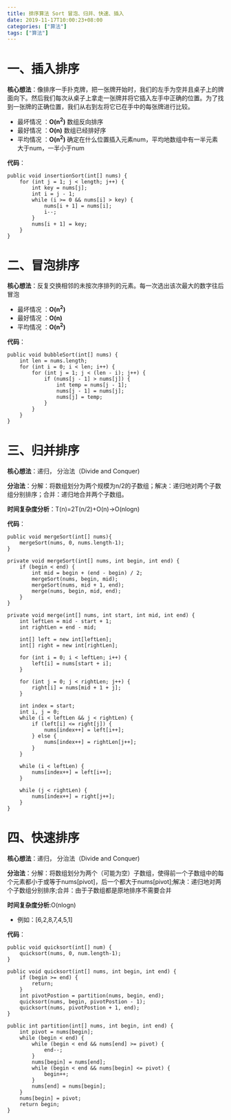 ```yaml
---
title: 排序算法 Sort 冒泡、归并、快速、插入
date: 2019-11-17T10:00:23+08:00
categories: ["算法"]
tags: ["算法"]
---
```


# 一、插入排序

**核心想法**：像排序一手扑克牌，把一张牌开始时，我们的左手为空并且桌子上的牌面向下。然后我们每次从桌子上拿走一张牌并将它插入左手中正确的位置。为了找到一张牌的正确位置，我们从右到左将它已在手中的每张牌进行比较。
          
- 最坏情况 ：**O(n<sup>2</sup>)** 数组反向排序
- 最好情况 ：**O(n)** 数组已经排好序
- 平均情况 ：**O(n<sup>2</sup>)** 确定在什么位置插入元素num，平均地数组中有一半元素大于num，一半小于num

**代码**：

```angular2
public void insertionSort(int[] nums) {
	for (int j = 1; j < length; j++) {
		int key = nums[j];
		int i = j - 1;
		while (i >= 0 && nums[i] > key) {
			nums[i + 1] = nums[i];
			i--;
		}
        nums[i + 1] = key;
	}
}
```

# 二、冒泡排序

**核心想法**：反复交换相邻的未按次序排列的元素。每一次选出该次最大的数字往后冒泡
          
- 最坏情况 ：**O(n<sup>2</sup>)** 
- 最好情况 ：**O(n)** 
- 平均情况 ：**O(n<sup>2</sup>)** 

**代码**：

```angular2
public void bubbleSort(int[] nums) {
    int len = nums.length;
    for (int i = 0; i < len; i++) {
        for (int j = 1; j < (len - i); j++) {
            if (nums[j - 1] > nums[j]) {
                int temp = nums[j - 1];
                nums[j - 1] = nums[j];
                nums[j] = temp;
            }
        }
    }
}
```

# 三、归并排序

**核心想法**：递归， 分治法（Divide and Conquer)

**分治法**：分解：将数组划分为两个规模为n/2的子数组；解决：递归地对两个子数组分别排序；合并：递归地合并两个子数组。
      
**时间复杂度分析**：T(n)=2T(n/2)+O(n)->O(nlogn)

**代码**：

```angular2
public void mergeSort(int[] nums){
    mergeSort(nums, 0, nums.length-1);
}

private void mergeSort(int[] nums, int begin, int end) {
    if (begin < end) {
        int mid = begin + (end - begin) / 2;
        mergeSort(nums, begin, mid);
        mergeSort(nums, mid + 1, end);
        merge(nums, begin, mid, end);
    }
}

private void merge(int[] nums, int start, int mid, int end) {
    int leftLen = mid - start + 1;
    int rightLen = end - mid;

    int[] left = new int[leftLen];
    int[] right = new int[rightLen];

    for (int i = 0; i < leftLen; i++) {
        left[i] = nums[start + i];
    }

    for (int j = 0; j < rightLen; j++) {
        right[i] = nums[mid + 1 + j];
    }

    int index = start;
    int i, j = 0;
    while (i < leftLen && j < rightLen) {
        if (left[i] <= right[j]) {
            nums[index++] = left[i++];
        } else {
            nums[index++] = rightLen[j++];
        }
    }

    while (i < leftLen) {
        nums[index++] = left[i++];
    }

    while (j < rightLen) {
        nums[index++] = right[j++];
    }
}
```

# 四、快速排序

**核心想法**：递归， 分治法（Divide and Conquer)

**分治法**：分解：将数组划分为两个（可能为空）子数组，使得前一个子数组中的每个元素都小于或等于nums[pivot]，后一个都大于nums[pivot];解决：递归地对两个子数组分别排序;合并：由于子数组都是原地排序不需要合并
      
**时间复杂度分析**:O(nlogn)

- 例如：[6,2,8,7,4,5,1]

**代码**：

```angular2
public void quicksort(int[] num) {
    quicksort(nums, 0, num.length-1);
}

public void quicksort(int[] nums, int begin, int end) {
    if (begin >= end) {
        return;
    }
    int pivotPostion = partition(nums, begin, end);
    quicksort(nums, begin, pivotPostion - 1);
    quicksort(nums, pivotPostion + 1, end);
}

public int partition(int[] nums, int begin, int end) {
    int pivot = nums[begin];
    while (begin < end) {
        while (begin < end && nums[end] >= pivot) {
            end--;
        }
        nums[begin] = nums[end];
        while (begin < end && nums[begin] <= pivot) {
            begin++;
        }
        nums[end] = nums[begin];
    }
    nums[begin] = pivot;
    return begin;
}
```






